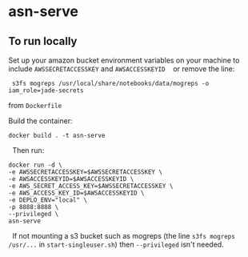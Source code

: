 # asn-serve  

## To run locally  

Set up your amazon bucket environment variables on your machine to include `AWSSECRETACCESSKEY` and `AWSACCESSKEYID`
  
or remove the line:  

```
 s3fs mogreps /usr/local/share/notebooks/data/mogreps -o iam_role=jade-secrets
```

from `Dockerfile`

Build the container:

`docker build . -t asn-serve`

  Then run:  

```
docker run -d \
-e AWSSECRETACCESSKEY=$AWSSECRETACCESSKEY \
-e AWSACCESSKEYID=$AWSACCESSKEYID \
-e AWS_SECRET_ACCESS_KEY=$AWSSECRETACCESSKEY \
-e AWS_ACCESS_KEY_ID=$AWSACCESSKEYID \
-e DEPLO_ENV="local" \
-p 8888:8888 \
--privileged \
asn-serve
```

  If not mounting a s3 bucket such as mogreps (the line `s3fs mogreps /usr/...` in `start-singleuser.sh`) then `--privileged` isn't needed.
